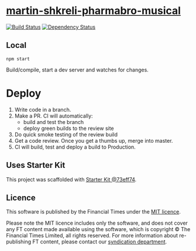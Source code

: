# [martin-shkreli-pharmabro-musical](https://ig.ft.com/martin-shkreli-pharmabro-musical)

>

[![Build Status][circle-image]][circle-url] [![Dependency Status][devdeps-image]][devdeps-url]

## Local

```
npm start
```

Build/compile, start a dev server and watches for changes.

# Deploy

1. Write code in a branch.
2. Make a PR. CI will automatically:
    * build and test the branch
    * deploy green builds to the review site
3. Do quick smoke testing of the review build
4. Get a code review. Once you get a thumbs up, merge into master.
5. CI will build, test and deploy a build to Production.


## Uses Starter Kit

This project was scaffolded with [Starter Kit @73eff74](https://github.com/ft-interactive/starter-kit/tree/73eff74).

## Licence
This software is published by the Financial Times under the [MIT licence](http://opensource.org/licenses/MIT).

Please note the MIT licence includes only the software, and does not cover any FT content made available using the software, which is copyright &copy; The Financial Times Limited, all rights reserved. For more information about re-publishing FT content, please contact our [syndication department](http://syndication.ft.com/).

<!-- badge URLs -->
[circle-url]: https://circleci.com/gh/ft-interactive/martin-shkreli-pharmabro-musical
[circle-image]: https://circleci.com/gh/ft-interactive/martin-shkreli-pharmabro-musical/tree/master.svg?style=shield

[devdeps-url]: https://david-dm.org/ft-interactive/martin-shkreli-pharmabro-musical#info=devDependencies
[devdeps-image]: https://img.shields.io/david/dev/ft-interactive/martin-shkreli-pharmabro-musical.svg?style=flat-square
